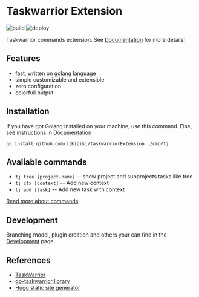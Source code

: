 # Taskwarrior Extension
![build](https://github.com/likipiki/taskwarriorExtension/actions/workflows/build.yaml/badge.svg) ![deploy](https://github.com/likipiki/taskwarriorExtension/actions/workflows/hugo.yaml/badge.svg)

Taskwarrior commands extension. See [Documentation](https://likipiki.github.io/taskwarriorExtension/) for more details!

## Features
- fast, written on golang language 
- simple customizable and extensible
- zero configuration
- colorfull output

## Installation

If you have got Golang installed on your machine, use this command. Else, see instructions in [Documentation](https://likipiki.github.io/taskwarriorExtension/#installation)

```console
go install github.com/likipiki/taskwarriorExtension ./cmd/tj
```

## Avaliable commands
- `tj tree [project-name]` -- show project and subprojects tasks like tree
- `tj ctx [context]` -- Add new context
- `tj add [task]` -- Add new task with context

[Read more about commands](https://likipiki.github.io/taskwarriorExtension/docs/usage)
## Development
Branching model, plugin creation and others your can find in the [Development](https://likipiki.github.io/taskwarriorExtension/docs/development/) page.

## References
- [TaskWarrior](https://taskwarrior.org)
- [go-taskwarrior library](https://github.com/jubnzv/go-taskwarrior)
- [Hugo static site generator](https://gohugo.io)
